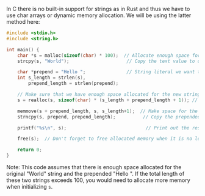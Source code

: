 In C there is no built-in support for strings as in Rust and thus we have to use char arrays or dynamic memory allocation. We will be using the latter method here:

```c
#include <stdio.h>
#include <string.h>

int main() {
    char *s = malloc(sizeof(char) * 100);  // Allocate enough space for a string of length 100
    strcpy(s, "World");                     // Copy the text value to our char array

    char *prepend = "Hello ";               // String literal we want to prepend
    int s_length = strlen(s),              
        prepend_length = strlen(prepend); 

    // Make sure that we have enough space allocated for the new string
    s = realloc(s, sizeof(char) * (s_length + prepend_length + 1)); // +1 for null character at end of strings in C

    memmove(s + prepend_length, s, s_length+1);  // Make space for the prepended string by moving original contents to right
    strncpy(s, prepend, prepend_length);          // Copy the prepended string into the beginning of our char array

    printf("%s\n", s);                             // Print out the resulting string

    free(s);  // Don't forget to free allocated memory when it is no longer needed. 

    return 0;
}
```
Note: This code assumes that there is enough space allocated for the original "World" string and the prepended "Hello ". If the total length of these two strings exceeds 100, you would need to allocate more memory when initializing `s`.
